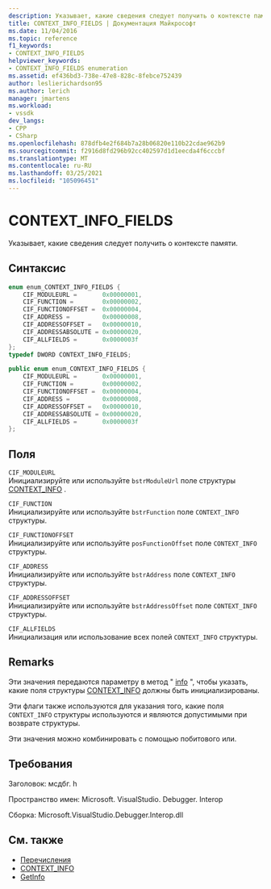 ```yaml
---
description: Указывает, какие сведения следует получить о контексте памяти.
title: CONTEXT_INFO_FIELDS | Документация Майкрософт
ms.date: 11/04/2016
ms.topic: reference
f1_keywords:
- CONTEXT_INFO_FIELDS
helpviewer_keywords:
- CONTEXT_INFO_FIELDS enumeration
ms.assetid: ef436bd3-738e-47e8-828c-8febce752439
author: leslierichardson95
ms.author: lerich
manager: jmartens
ms.workload:
- vssdk
dev_langs:
- CPP
- CSharp
ms.openlocfilehash: 878dfb4e2f684b7a28b06820e110b22cdae962b9
ms.sourcegitcommit: f2916d8fd296b92cc402597d1d1eecda4f6cccbf
ms.translationtype: MT
ms.contentlocale: ru-RU
ms.lasthandoff: 03/25/2021
ms.locfileid: "105096451"
---
```

# <a name="context_info_fields"></a>CONTEXT_INFO_FIELDS
Указывает, какие сведения следует получить о контексте памяти.

## <a name="syntax"></a>Синтаксис

```cpp
enum enum_CONTEXT_INFO_FIELDS {
    CIF_MODULEURL =       0x00000001,
    CIF_FUNCTION =        0x00000002,
    CIF_FUNCTIONOFFSET =  0x00000004,
    CIF_ADDRESS =         0x00000008,
    CIF_ADDRESSOFFSET =   0x00000010,
    CIF_ADDRESSABSOLUTE = 0x00000020,
    CIF_ALLFIELDS =       0x0000003f
};
typedef DWORD CONTEXT_INFO_FIELDS;
```

```csharp
public enum enum_CONTEXT_INFO_FIELDS {
    CIF_MODULEURL =       0x00000001,
    CIF_FUNCTION =        0x00000002,
    CIF_FUNCTIONOFFSET =  0x00000004,
    CIF_ADDRESS =         0x00000008,
    CIF_ADDRESSOFFSET =   0x00000010,
    CIF_ADDRESSABSOLUTE = 0x00000020,
    CIF_ALLFIELDS =       0x0000003f
};
```

## <a name="fields"></a>Поля
`CIF_MODULEURL`\
Инициализируйте или используйте `bstrModuleUrl` поле структуры [CONTEXT_INFO](../../../extensibility/debugger/reference/context-info.md) .

`CIF_FUNCTION`\
Инициализируйте или используйте `bstrFunction` поле `CONTEXT_INFO` структуры.

`CIF_FUNCTIONOFFSET`\
Инициализируйте или используйте `posFunctionOffset` поле `CONTEXT_INFO` структуры.

`CIF_ADDRESS`\
Инициализируйте или используйте `bstrAddress` поле `CONTEXT_INFO` структуры.

`CIF_ADDRESSOFFSET`\
Инициализируйте или используйте `bstrAddressOffset` поле `CONTEXT_INFO` структуры.

`CIF_ALLFIELDS`\
Инициализация или использование всех полей `CONTEXT_INFO` структуры.

## <a name="remarks"></a>Remarks
Эти значения передаются параметру в метод " [info](../../../extensibility/debugger/reference/idebugmemorycontext2-getinfo.md) ", чтобы указать, какие поля структуры [CONTEXT_INFO](../../../extensibility/debugger/reference/context-info.md) должны быть инициализированы.

Эти флаги также используются для указания того, какие поля `CONTEXT_INFO` структуры используются и являются допустимыми при возврате структуры.

Эти значения можно комбинировать с помощью побитового или.

## <a name="requirements"></a>Требования
Заголовок: мсдбг. h

Пространство имен: Microsoft. VisualStudio. Debugger. Interop

Сборка: Microsoft.VisualStudio.Debugger.Interop.dll

## <a name="see-also"></a>См. также
- [Перечисления](../../../extensibility/debugger/reference/enumerations-visual-studio-debugging.md)
- [CONTEXT_INFO](../../../extensibility/debugger/reference/context-info.md)
- [GetInfo](../../../extensibility/debugger/reference/idebugmemorycontext2-getinfo.md)
